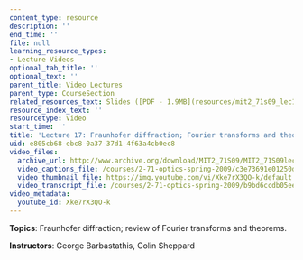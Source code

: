 ```yaml
---
content_type: resource
description: ''
end_time: ''
file: null
learning_resource_types:
- Lecture Videos
optional_tab_title: ''
optional_text: ''
parent_title: Video Lectures
parent_type: CourseSection
related_resources_text: Slides ([PDF - 1.9MB](resources/mit2_71s09_lec17))
resource_index_text: ''
resourcetype: Video
start_time: ''
title: 'Lecture 17: Fraunhofer diffraction; Fourier transforms and theorems'
uid: e805cb68-ebc8-0a37-37d1-4f63a4cb0ec8
video_files:
  archive_url: http://www.archive.org/download/MIT2_71S09/MIT2_71S09lec17_300k.mp4
  video_captions_file: /courses/2-71-optics-spring-2009/c3e73691e01250dc897d4a3bc2935875_Xke7rX3QO-k.vtt
  video_thumbnail_file: https://img.youtube.com/vi/Xke7rX3QO-k/default.jpg
  video_transcript_file: /courses/2-71-optics-spring-2009/b9bd6ccdb05eec25485d79315e08b421_Xke7rX3QO-k.pdf
video_metadata:
  youtube_id: Xke7rX3QO-k
---
```


**Topics**: Fraunhofer diffraction; review of Fourier transforms and theorems.

**Instructors**: George Barbastathis, Colin Sheppard